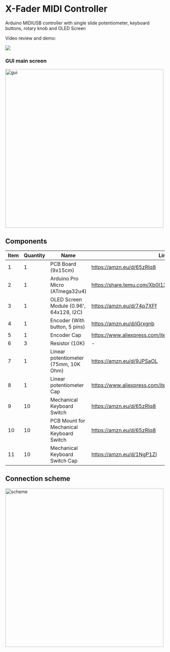# X-Fader MIDI Controller
Arduino MIDIUSB controller with single slide potentiometer, keyboard buttons, rotary knob and OLED Screen

Video review and demo:

[![](https://img.youtube.com/vi/cPPIEnUjKAs/0.jpg)](https://www.youtube.com/watch?v=cPPIEnUjKAs)

### GUI main screen
<img width="500" alt="gui" src="https://github.com/MikitaLisavets/midi-crossfader-controller/assets/1909810/c7f8911e-d3f8-4e45-b6d2-6913d26e1756">

## Components
| Item | Quantity | Name | Link |
|---|---|---|---|
| 1  | 1  | PCB Board (9x15cm) | https://amzn.eu/d/65zRIq8 |
| 2  | 1  | Arduino Pro Micro (ATmega32u4) | https://share.temu.com/Xb0I135KOMA |
| 3  | 1  | OLED Screen Module (0.96', 64x128, I2C) | https://amzn.eu/d/74p7XFf |
| 4  | 1  | Encoder (With button, 5 pins) | https://amzn.eu/d/iGrxgnb |
| 5  | 1  | Encoder Cap | https://www.aliexpress.com/item/1005004593015965.html |
| 6  | 3  | Resistor (10K) | - |
| 7  | 1  | Linear potentiometer (75mm, 10K Ohm) | https://amzn.eu/d/9JPSaOL |
| 8  | 1  | Linear potentiometer Cap | https://www.aliexpress.com/item/4000540989501.html |
| 9  | 10 | Mechanical Keyboard Switch | https://amzn.eu/d/65zRIq8 |
| 10 | 10 | PCB Mount for Mechanical Keyboard Switch | https://amzn.eu/d/65zRIq8 |
| 11 | 10 | Mechanical Keyboard Switch Cap | https://amzn.eu/d/1NgP1ZI |

## Connection scheme
<img width="500" alt="scheme" src="https://github.com/MikitaLisavets/midi-crossfader-controller/assets/1909810/f6b4646d-f8fe-45ab-aadf-e6163cee033b">
